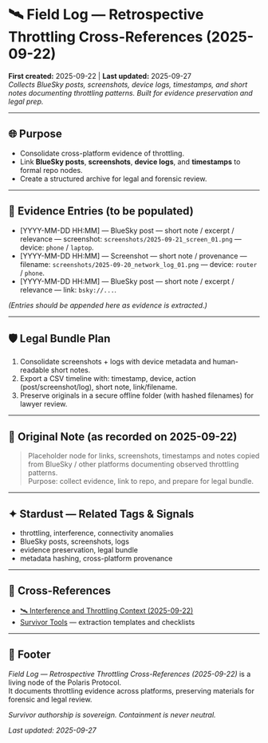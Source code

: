 # 🛰️ Field Log — Retrospective Throttling Cross-References (2025-09-22)  
**First created:** 2025-09-22 | **Last updated:** 2025-09-27  
*Collects BlueSky posts, screenshots, device logs, timestamps, and short notes documenting throttling patterns. Built for evidence preservation and legal prep.*  

---

## 🌐 Purpose  
- Consolidate cross-platform evidence of throttling.  
- Link **BlueSky posts**, **screenshots**, **device logs**, and **timestamps** to formal repo nodes.  
- Create a structured archive for legal and forensic review.  

---

## 📂 Evidence Entries (to be populated)  
- [YYYY-MM-DD HH:MM] — BlueSky post — short note / excerpt / relevance — screenshot: `screenshots/2025-09-21_screen_01.png` — device: `phone` / `laptop`.  
- [YYYY-MM-DD HH:MM] — Screenshot — short note / provenance — filename: `screenshots/2025-09-20_network_log_01.png` — device: `router` / `phone`.  
- [YYYY-MM-DD HH:MM] — BlueSky post — short note / excerpt / relevance — link: `bsky://...`.  

*(Entries should be appended here as evidence is extracted.)*  

---

## 🛡️ Legal Bundle Plan  
1. Consolidate screenshots + logs with device metadata and human-readable short notes.  
2. Export a CSV timeline with: timestamp, device, action (post/screenshot/log), short note, link/filename.  
3. Preserve originals in a secure offline folder (with hashed filenames) for lawyer review.  

---

## 📜 Original Note (as recorded on 2025-09-22)  
> Placeholder node for links, screenshots, timestamps and notes copied from BlueSky / other platforms documenting observed throttling patterns.  
> Purpose: collect evidence, link to repo, and prepare for legal bundle.  

---

## ✦ Stardust — Related Tags & Signals  
- throttling, interference, connectivity anomalies  
- BlueSky posts, screenshots, logs  
- evidence preservation, legal bundle  
- metadata hashing, cross-platform provenance  

---

## 📡 Cross-References  
- [🛰️ Interference and Throttling Context (2025-09-22)](../Field_Logs/🛰️_interference_and_throttling_context_2025-09-22.md)  
- [Survivor Tools](../Survivor_Tools/) — extraction templates and checklists  

---

## 🏮 Footer  
*Field Log — Retrospective Throttling Cross-References (2025-09-22)* is a living node of the Polaris Protocol.  
It documents throttling evidence across platforms, preserving materials for forensic and legal review.  

*Survivor authorship is sovereign. Containment is never neutral.*  

_Last updated: 2025-09-27_  
